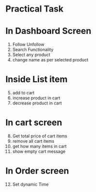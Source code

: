 # Practical Task

# In Dashboard Screen

1. Follow Unfollow
2. Search Functionality
3. Select any product
4. change name as per selected product

# Inside List item

5. add to cart
6. increase product in cart
7. decrease product in cart

# In cart screen

8. Get total price of cart items
9. remove all cart items
10. get how many items in cart
11. show empty cart message

# In Order screen

12. Set dynamic Time
